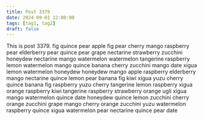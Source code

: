 ```yaml
---
title: Post 3379
date: 2024-09-01 12:00:00
tags: [tag1, tag2]
draft: false
---
```

This is post 3379.
fig
quince
pear
apple
fig
pear
cherry
mango
raspberry
pear
elderberry
pear
quince
pear
grape
nectarine
strawberry
zucchini
honeydew
nectarine
mango
watermelon
watermelon
tangerine
raspberry
lemon
watermelon
mango
quince
banana
cherry
zucchini
mango
date
xigua
lemon
watermelon
honeydew
honeydew
mango
apple
raspberry
elderberry
mango
nectarine
quince
lemon
pear
banana
fig
kiwi
xigua
yuzu
cherry
quince
banana
fig
raspberry
yuzu
cherry
tangerine
lemon
raspberry
xigua
orange
raspberry
kiwi
tangerine
raspberry
strawberry
orange
ugli
xigua
mango
watermelon
quince
date
honeydew
quince
lemon
zucchini
cherry
orange
zucchini
grape
mango
cherry
orange
zucchini
yuzu
watermelon
raspberry
quince
xigua
watermelon
pear
nectarine
quince
pear
date
